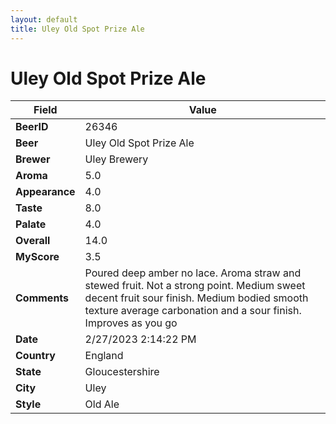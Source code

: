 ```yaml
---
layout: default
title: Uley Old Spot Prize Ale
---
```


# Uley Old Spot Prize Ale

| Field         | Value     |
|---------------|-----------|
| **BeerID** | 26346 |
| **Beer** | Uley Old Spot Prize Ale |
| **Brewer** | Uley Brewery |
| **Aroma** | 5.0 |
| **Appearance** | 4.0 |
| **Taste** | 8.0 |
| **Palate** | 4.0 |
| **Overall** | 14.0 |
| **MyScore** | 3.5 |
| **Comments** | Poured deep amber no lace. Aroma straw and stewed fruit. Not a strong point. Medium sweet decent fruit sour finish. Medium bodied smooth texture average carbonation and a sour finish. Improves as you go |
| **Date** | 2/27/2023 2:14:22 PM |
| **Country** | England |
| **State** | Gloucestershire |
| **City** | Uley |
| **Style** | Old Ale |
